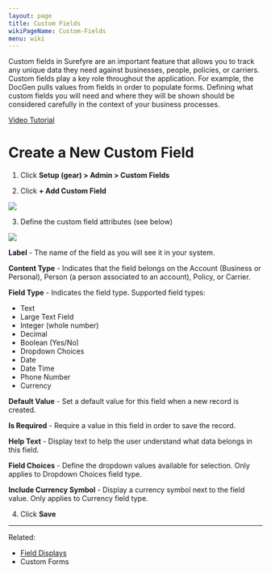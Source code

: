 ```yaml
---
layout: page
title: Custom Fields
wikiPageName: Custom-Fields
menu: wiki
---
```


Custom fields in Surefyre are an important feature that allows you to track any unique data they need against businesses, people, policies, or carriers. Custom fields play a key role throughout the application. For example, the DocGen pulls values from fields in order to populate forms. Defining what custom fields you will need and where they will be shown should be considered carefully in the context of your business processes.

[Video Tutorial](https://youtu.be/7dMi0jkSBhQ)

# Create a New Custom Field

1. Click **Setup (gear) > Admin > Custom Fields**

2. Click **+ Add Custom Field**

![](https://user-images.githubusercontent.com/31252743/35727484-16ea8020-07bd-11e8-9a0c-2c5ee161ec52.png)

3. Define the custom field attributes (see below)

![](https://user-images.githubusercontent.com/31252743/35727716-ed6a49fa-07bd-11e8-80fb-c061859c0500.png)

**Label** - The name of the field as you will see it in your system.

**Content Type** - Indicates that the field belongs on the Account (Business or Personal), Person (a person associated to an account), Policy, or Carrier.

**Field Type** - Indicates the field type. Supported field types:
* Text
* Large Text Field
* Integer (whole number)
* Decimal
* Boolean (Yes/No)
* Dropdown Choices
* Date
* Date Time
* Phone Number
* Currency

**Default Value** - Set a default value for this field when a new record is created.

**Is Required** - Require a value in this field in order to save the record.

**Help Text** - Display text to help the user understand what data belongs in this field.

**Field Choices** - Define the dropdown values available for selection. Only applies to Dropdown Choices field type. 

**Include Currency Symbol** - Display a currency symbol next to the field value. Only applies to Currency field type.

4. Click **Save**

***

Related:
* [Field Displays](https://github.com/surefyresystems/Surefyre-Systems/wiki/Field-Displays)
* Custom Forms
